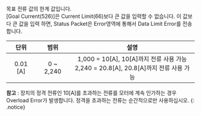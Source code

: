 목표 전류 값의 한계 값입니다.  
[Goal Current(526)]은 Current Limit(66)보다 큰 값을 입력할 수 없습니다. 이 값보다 큰 값을 입력 하면, Status Packet은 Error영역에 통해서 Data Limit Error를 전송합니다.


| 단위     |   범위     | 설명                                                                                  |
| :------: | :-------: | :-----------------------------------------------------------------------------------: |
| 0.01 [A] | 0 ~ 2,240 | 1,000 = 10[A], 10[A]까지 전류 사용 가능<br />2,240 = 20.8[A], 20.8[A]까지 전류 사용 가능 |

**참고** : 장치의 정격 전류인 10[A]를 초과하는 전류를 모터에 계속 인가하는 경우 Overload Error가 발생합니다. 정격을 초과하는 전류는 순간적으로만 사용하십시오.
{: .notice}